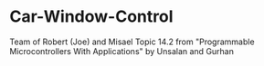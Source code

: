 # Car-Window-Control
Team of Robert (Joe) and Misael
Topic 14.2 from "Programmable Microcontrollers With Applications" by Unsalan and Gurhan

